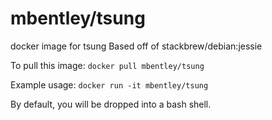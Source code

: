 mbentley/tsung
==================

docker image for tsung
Based off of stackbrew/debian:jessie

To pull this image:
`docker pull mbentley/tsung`

Example usage:
`docker run -it mbentley/tsung`

By default, you will be dropped into a bash shell.
